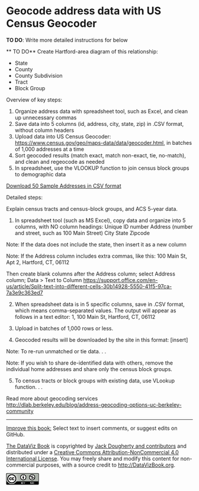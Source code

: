 # Geocode address data with US Census Geocoder

**TO DO**: Write more detailed instructions for below

** TO DO** Create Hartford-area diagram of this relationship:
- State
- County
- County Subdivision
- Tract
- Block Group

Overview of key steps:
1) Organize address data with spreadsheet tool, such as Excel, and clean up unnecessary commas
2) Save data into 5 columns (id, address, city, state, zip) in .CSV format, without column headers
3) Upload data into US Census Geocoder: https://www.census.gov/geo/maps-data/data/geocoder.html, in batches of 1,000 addresses at a time
4) Sort geocoded results (match exact, match non-exact, tie, no-match), and clean and regeocode as needed
5) In spreadsheet, use the VLOOKUP function to join census block groups to demographic data

[Download 50 Sample Addresses in CSV format](sample-addresses-50.csv)

Detailed steps:

Explain census tracts and census-block groups, and ACS 5-year data.

1) In spreadsheet tool (such as MS Excel), copy data and organize into 5 columns, with NO column headings:
Unique ID number
Address (number and street, such as 100 Main Street)
City
State
Zipcode

Note: If the data does not include the state, then insert it as a new column

Note: If the Address column includes extra commas, like this:
100 Main St, Apt 2, Hartford, CT, 06112

Then create blank columns after the Address column; select Address column; Data > Text to Column
https://support.office.com/en-us/article/Split-text-into-different-cells-30b14928-5550-41f5-97ca-7a3e9c363ed7

2) When spreadsheet data is in 5 specific columns, save in .CSV format, which means comma-separated values. The output will appear as follows in a text editor:
1, 100 Main St, Hartford, CT, 06112

3) Upload in batches of 1,000 rows or less.

4) Geocoded results will be downloaded by the site in this format:
[insert]

Note: To re-run unmatched or tie data. . .

Note: If you wish to share de-identified data with others, remove the individual home addresses and share only the census block groups.

5) To census tracts or block groups with existing data, use VLookup function. . .

Read more about geocoding services
http://dlab.berkeley.edu/blog/address-geocoding-options-uc-berkeley-community



---



[Improve this book:](../../gitbook/improve.md) Select text to insert comments, or suggest edits on GitHub.

[The DataViz Book](http://datavizbook.org)
is copyrighted by [Jack Dougherty and contributors](../../introduction/who.md)
and distributed under a [Creative Commons Attribution-NonCommercial 4.0 International License](http://creativecommons.org/licenses/by-nc/4.0). You may freely share and modify this content for non-commercial purposes, with a source credit to http://DataVizBook.org.

![Creative Commons by-nc image](../../cc-by-nc.png)
